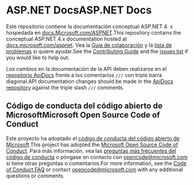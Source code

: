 # <a name="aspnet-docs"></a><span data-ttu-id="b8ea6-101">ASP.NET Docs</span><span class="sxs-lookup"><span data-stu-id="b8ea6-101">ASP.NET Docs</span></span>

<span data-ttu-id="b8ea6-102">Este repositorio contiene la documentación conceptual ASP.NET 4. x hospedada en [docs.Microsoft.com/ASPNET](https://docs.microsoft.com/aspnet).</span><span class="sxs-lookup"><span data-stu-id="b8ea6-102">This repository contains the conceptual ASP.NET 4.x documentation hosted at [docs.microsoft.com/aspnet](https://docs.microsoft.com/aspnet).</span></span> <span data-ttu-id="b8ea6-103">Vea la [Guía de colaboración](CONTRIBUTING.md) y la [lista de problemas](https://github.com/dotnet/AspNetDocs/issues) si quiere ayudar.</span><span class="sxs-lookup"><span data-stu-id="b8ea6-103">See the [Contributing Guide](CONTRIBUTING.md) and the [issues list](https://github.com/dotnet/AspNetDocs/issues) if you would like to help out.</span></span>

<span data-ttu-id="b8ea6-104">Los cambios en la documentación de la API deben realizarse en el [repositorio ApiDocs](https://github.com/aspnet/ApiDocs) frente a los comentarios `///` con triple barra diagonal.</span><span class="sxs-lookup"><span data-stu-id="b8ea6-104">API documentation changes should be made in the [ApiDocs repository](https://github.com/aspnet/ApiDocs) against the triple slash `///` comments.</span></span>

## <a name="microsoft-open-source-code-of-conduct"></a><span data-ttu-id="b8ea6-105">Código de conducta del código abierto de Microsoft</span><span class="sxs-lookup"><span data-stu-id="b8ea6-105">Microsoft Open Source Code of Conduct</span></span>

<span data-ttu-id="b8ea6-106">Este proyecto ha adoptado el [código de conducta del código abierto de Microsoft](https://opensource.microsoft.com/codeofconduct/).</span><span class="sxs-lookup"><span data-stu-id="b8ea6-106">This project has adopted the [Microsoft Open Source Code of Conduct](https://opensource.microsoft.com/codeofconduct/).</span></span>
<span data-ttu-id="b8ea6-107">Para más información, vea las [preguntas más frecuentes del código de conducta](https://opensource.microsoft.com/codeofconduct/faq/) o póngase en contacto con [opencode@microsoft.com](mailto:opencode@microsoft.com) si tiene otras preguntas o comentarios.</span><span class="sxs-lookup"><span data-stu-id="b8ea6-107">For more information, see the [Code of Conduct FAQ](https://opensource.microsoft.com/codeofconduct/faq/) or contact [opencode@microsoft.com](mailto:opencode@microsoft.com) with any additional questions or comments.</span></span>
